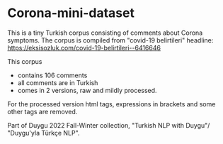 # Corona-mini-dataset

This is a tiny Turkish corpus consisting of comments about Corona symptoms. The corpus is compiled from "covid-19 belirtileri" headline: https://eksisozluk.com/covid-19-belirtileri--6416646

This corpus 

- contains 106 comments
- all comments are in Turkish
- comes in 2 versions, raw and mildly processed.

For the processed version html tags, expressions in brackets and some other tags are removed.

Part of Duygu 2022 Fall-Winter collection, "Turkish NLP with Duygu"/ "Duygu'yla Türkçe NLP".

